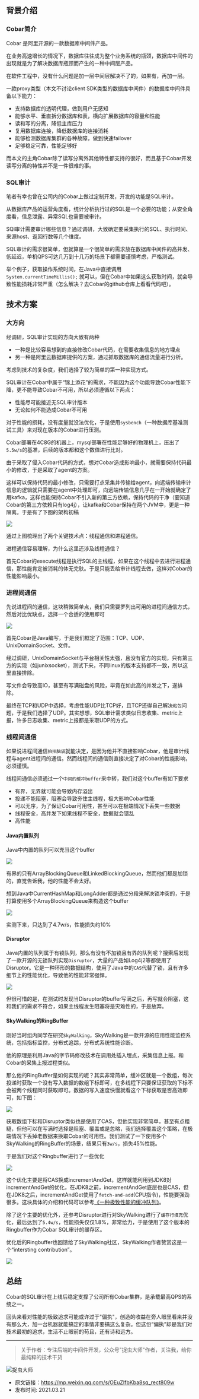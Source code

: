 ## 背景介绍

### Cobar简介

Cobar 是阿里开源的一款数据库中间件产品。

在业务高速增长的情况下，数据库往往成为整个业务系统的瓶颈，数据库中间件的出现就是为了解决数据库瓶颈而产生的一种中间层产品。

在软件工程中，没有什么问题是加一层中间层解决不了的，如果有，再加一层。

一款proxy类型（本文不讨论client SDK类型的数据库中间件）的数据库中间件具备以下能力：

- 支持数据库的透明代理，做到用户无感知
- 能够水平、垂直拆分数据库和表，横向扩展数据库的容量和性能
- 读和写的分离，降低主库压力
- 复用数据库连接，降低数据库的连接消耗
- 能够检测数据库集群的各种故障，做到快速failover
- 足够稳定可靠，性能足够好

而本文的主角Cobar除了读写分离外其他特性都支持的很好，而且基于Cobar开发读写分离的特性并不是一件很难的事。

### SQL审计

笔者有幸也曾在公司内的Cobar上做过定制开发，开发的功能是SQL审计。

从数据库产品的运营角度看，统计分析执行过的SQL是一个必要的功能；从安全角度看，信息泄露、异常SQL也需要被审计。

SQl审计需要审计哪些信息？通过调研，大致确定要采集执行的SQL、执行时间、来源host、返回行数等几个维度。

SQL审计的需求很简单，但就算是一个很简单的需求放在数据库中间件的高并发、低延迟，单机QPS可达几万到十几万的场景下都需要谨慎考虑，严格测试。

举个例子，获取操作系统时间，在Java中直接调用 `System.currentTimeMillis();` 就可以，但在Cobar中如果这么获取时间，就会导致性能损耗非常严重（怎么解决？去Cobar的github仓库上看看代码吧）。

## 技术方案

### 大方向

经调研，SQL审计实现的方向大致有两种

- 一种是比较容易想到的直接修改Cobar代码，在需要收集信息的地方埋点
- 另一种是阿里云数据库提供的方案，通过抓取数据库的通信流量进行分析。

考虑到技术的复杂度，我们选择了较为简单的第一种实现方式。

SQL审计在Cobar中属于“锦上添花”的需求，不能因为这个功能导致Cobar性能下降，更不能导致Cobar不可用，所以必须遵循以下两点：

- 性能尽可能接近无SQL审计版本
- 无论如何不能造成Cobar不可用

对于性能的损耗，没有度量就没法优化，于是使用`sysbench`（一种数据库基准测试工具）来对现在版本的Cobar进行压测。

Cobar部署在4C8G的机器上，mysql部署在性能足够好的物理机上，压出了`5.5w/s`的基准，后续的版本都和这个数值进行比对。

由于采取了侵入Cobar代码的方式，想对Cobar造成影响最小，就需要保持代码最小的修改，于是采取了agent的方案。

这样可以保持代码的最小修改，只需要打点采集并传输给agent，向远端传输审计信息的逻辑就只需要在agent中处理即可，向远端传输信息几乎在一开始就确定了用kafka，这样也能保持Cobar不引入新的第三方依赖，保持代码的干净（要知道Cobar的第三方依赖只有log4j），让kafka和Cobar保持在两个JVM中，更是一种隔离。于是有了下图的架构初稿

![](img1.jpg)

通过上图梳理出了两个关键技术点：线程通信和进程通信。

进程通信容易理解，为什么这里还涉及线程通信？

首先Cobar的execute线程是执行SQL的主线程，如果在这个线程中去进行进程通信，那性能肯定被消耗的体无完肤。于是只能丢给审计线程去做，这样对Cobar的性能影响最小。

### 进程间通信

先说进程间的通信，这块稍微简单点，我们只需要罗列出可用的进程间通信方式，然后对比优缺点，选择一个合适的使用即可

![](img2.jpg)

首先Cobar是Java编写，于是我们框定了范围：TCP、UDP、UnixDomainSocket、文件。

经过调研，UnixDomainSocket与平台相关性太强，且没有官方的实现，只有第三方的实现（如junixsocket），测试下来，不同linux的版本支持都不一致，所以这里直接排除。

写文件会导致高IO，甚至有写满磁盘的风险，毕竟在如此高的并发之下，遂排除。

最终在TCP和UDP中选择，考虑性能UDP比TCP好，且TCP还得自己解决`粘包`问题，于是我们选择了UDP。其实想想，SQL审计需求类似日志收集、metric上报，许多日志收集、metric上报都是采取UDP的方式。

### 线程间通信

如果说进程间通信`拍拍脑袋`就能决定，是因为他并不直接影响Cobar，他是审计线程与agent进程间的通信。然而线程间的通信则直接决定了对Cobar的性能影响，必须谨慎。

线程间通信必须通过一个`中间的缓冲buffer`来中转，我们对这个buffer有如下要求

- 有界，无界就可能会导致内存溢出
- 投递不能阻塞，阻塞会导致夯住主线程，极大影响Cobar性能
- 可以无序，为了保证Cobar可用性，甚至可以在极端情况下丢失一些数据
- 线程安全，高并发下如果线程不安全，数据就会错乱
- 高性能

#### Java内置队列

Java中内置的队列可以充当这个buffer

![](img3.jpg)

有界的只有ArrayBlockingQueue和LinkedBlockingQueue，然而他们都是加锁的，直觉告诉我，他的性能不会太好。

想到Java中CurrentHashMap和LongAdder都是通过分段来解决锁冲突的，于是打算使用多个ArrayBlockingQueue来构造这个buffer

![](img4.jpg)

实测下来，只达到了4.7w/s，性能损失约10%

#### Disruptor

Java内置的队列属于有锁队列，那么有没有不加锁且有界的队列呢？搜索后发现了一款开源的无锁队列实现`Disruptor`，大量的产品如Log4j2等都使用了Disruptor。它是一种环形的数据结构，使用了Java中的`CAS`代替了锁，且有许多细节上的性能优化，导致他的性能非常强悍。

![](img5.jpg)

但很可惜的是，在测试时发现当Disruptor的buffer写满之后，再写就会阻塞，这和我们的需求不符合，如果主线程发生阻塞将是灾难性的，于是放弃。

#### SkyWalking的RingBuffer

刚好当时组内同学在研究`SkyWalking`，SkyWalking是一款开源的应用性能监控系统，包括指标监控，分布式追踪，分布式系统性能诊断。

他的原理是利用Java的字节码修改技术在调用处插入埋点，采集信息上报。和Cobar的采集上报过程类似。

那么他的RingBuffer是如何实现的呢？其实非常简单，缓冲区就是一个数组，每次投递时获取一个没有写入数据的数组下标即可，在多线程下只要保证获取的下标不会被两个线程同时获取即可。数据的写入速度快慢就看这个下标获取是否高效即可，如下图：

![](img6.jpg)

获取数组下标和Disruptor类似也是使用了CAS，但他实现非常简单，甚至有点粗糙，但他可以在写满时选择是阻塞、覆盖或是忽略，我们选择覆盖这个策略，在极端情况下丢掉老数据来换取Cobar的可用性。我们测试了一下使用多个SkyWalking的RingBuffer的场景，结果只有`3w/s`，损失45%性能。

于是我们对这个Ringbuffer进行了一些优化

![](img7.jpg)

这个优化主要是将CAS换成incrementAndGet，这样就能利用到JDK8对incrementAndGet的优化，在JDK8之前，incrementAndGet底层也是CAS，但在JDK8之后，incrementAndGet使用了`fetch-and-add`(CPU指令)，性能要强劲很多。这块具体的介绍和代码可以参考[《一种极致性能的缓冲队列》](https://mp.weixin.qq.com/s/hmtx8BnUDp1onCJ99rdQ9g)。

除了这个主要的优化外，还参考Disruptor进行对SkyWalking进行了`缓存行填充`优化，最后达到了`5.4w/s`，性能损失仅仅1.8%，非常给力，于是使用了这个版本的Ringbuffer作为Cobar SQL审计的缓存区。

优化后的Ringbuffer也回馈给了SkyWalking社区，SkyWalking作者赞赏这是一个“intersting contribution”。

![](img8.jpg)

## 总结

Cobar的SQL审计在上线后稳定支撑了公司所有Cobar集群，是承载最高QPS的系统之一。

回头来看对性能的极致追求可能或许过于"偏执"，创造的收益在旁人眼里看来并没有那么大，加一台机器就能搞定的事情非要搞这么复杂。但这份“偏执”却是我们对技术最初的追求，生活不止眼前的苟且，还有诗和远方。

---
> 关于作者：专注后端的中间件开发，公众号"捉虫大师"作者，关注我，给你最纯粹的技术干货

![捉虫大师](../../qrcode_small.jpg)

- 原文链接：https://mp.weixin.qq.com/s/OEuZIfbKba8sq_rect809w
- 发布时间: 2021.03.21